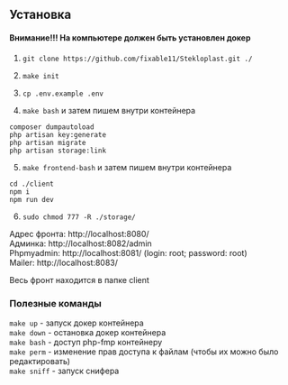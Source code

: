 ## Установка 

#### Внимание!!! На компьютере должен быть установлен докер

1. `git clone https://github.com/fixable11/Stekloplast.git ./ `
2. `make init` <br>

3. `cp .env.example .env`
4. `make bash` и затем пишем внутри контейнера
```
composer dumpautoload
php artisan key:generate
php artisan migrate
php artisan storage:link
```

5. `make frontend-bash` и затем пишем внутри контейнера
```
cd ./client
npm i
npm run dev
```
6. `sudo chmod 777 -R ./storage/`

Адрес фронта: http://localhost:8080/ <br>
Админка: http://localhost:8082/admin <br>
Phpmyadmin: http://localhost:8081/ (login: root; password: root) <br>
Mailer: http://localhost:8083/

Весь фронт находится в папке client

### Полезные команды

`make up` - запуск докер контейнера <br>
`make down` - остановка докер контейнера <br>
`make bash` - доступ php-fmp контейнеру <br>
`make perm` - изменение прав доступа к файлам (чтобы их можно было редактировать) <br>
`make sniff` - запуск снифера <br>
